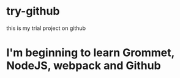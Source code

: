 # try-github
this is my trial project on github 

# I'm beginning to learn Grommet, NodeJS, webpack and Github
